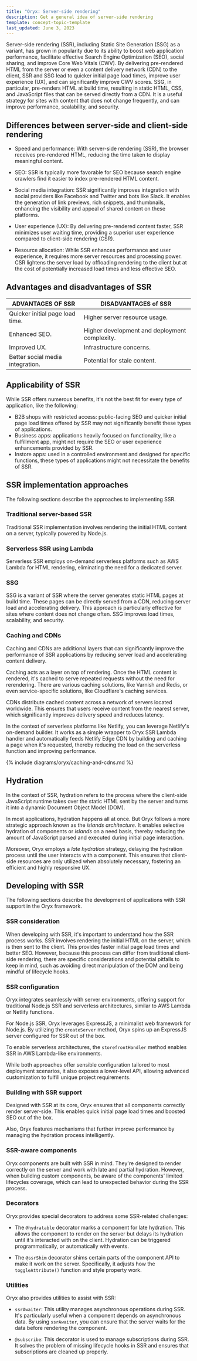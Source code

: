 ```yaml
---
title: "Oryx: Server-side rendering"
description: Get a general idea of server-side rendering
template: concept-topic-template
last_updated: June 3, 2023
---
```




Server-side rendering (SSR), including Static Site Generation (SSG) as a variant, has grown in popularity due to its ability to boost web application performance, facilitate effective Search Engine Optimization (SEO), social sharing, and improve Core Web Vitals (CWV). By delivering pre-rendered HTML from the server or even a  content delivery network (CDN) to the client, SSR and SSG lead to quicker initial page load times, improve user experience (UX), and can significantly improve CWV scores. SSG, in particular, pre-renders HTML at build time, resulting in static HTML, CSS, and JavaScript files that can be served directly from a CDN. It is a useful strategy for sites with content that does not change frequently, and can improve performance, scalability, and security.

## Differences between server-side and client-side rendering

* Speed and performance: With server-side rendering (SSR), the browser receives pre-rendered HTML, reducing the time taken to display meaningful content.

* SEO: SSR is typically more favorable for SEO because search engine crawlers find it easier to index pre-rendered HTML content.

* Social media integration: SSR significantly improves integration with social providers like Facebook and Twitter and bots like Slack. It enables the generation of link previews, rich snippets, and thumbnails, enhancing the visibility and appeal of shared content on these platforms.

* User experience (UX): By delivering pre-rendered content faster, SSR minimizes user waiting time, providing a superior user experience compared to client-side rendering (CSR).

* Resource allocation: While SSR enhances performance and user experience, it requires more server resources and processing power. CSR lightens the server load by offloading rendering to the client but at the cost of potentially increased load times and less effective SEO.


## Advantages and disadvantages of SSR

| ADVANTAGES OF SSR                        | DISADVANTAGES of SSR    |
|-------------------------------------------------------------------|---------------------|
| Quicker initial page load time.                                  | Higher server resource usage. |
| Enhanced SEO.                                                     | Higher development and deployment complexity. |
| Improved UX.                                                      | Infrastructure concerns. |
| Better social media integration.                                  | Potential for stale content. |

## Applicability of SSR

While SSR offers numerous benefits, it's not the best fit for every type of application, like the following:

- B2B shops with restricted access: public-facing SEO and quicker initial page load times offered by SSR may not significantly benefit these types of applications.
- Business apps: applications heavily focused on functionality, like a fulfillment app, might not require the SEO or user experience enhancements provided by SSR.
- Instore apps: used in a controlled environment and designed for specific functions, these types of applications might not necessitate the benefits of SSR.


## SSR implementation approaches

The following sections describe the approaches to implementing SSR.

### Traditional server-based SSR

Traditional SSR implementation involves rendering the initial HTML content on a server, typically powered by Node.js.

### Serverless SSR using Lambda

Serverless SSR employs on-demand serverless platforms such as AWS Lambda for HTML rendering, eliminating the need for a dedicated server.

### SSG

SSG is a variant of SSR where the server generates static HTML pages at build time. These pages can be directly served from a CDN, reducing server load and accelerating delivery. This approach is particularly effective for sites where content does not change often. SSG improves load times, scalability, and security.

### Caching and CDNs

Caching and CDNs are additional layers that can significantly improve the performance of SSR applications by reducing server load and accelerating content delivery.

Caching acts as a layer on top of rendering. Once the HTML content is rendered, it's cached to serve repeated requests without the need for rerendering. There are various caching solutions, like Varnish and Redis, or even service-specific solutions, like Cloudflare's caching services.

CDNs distribute cached content across a network of servers located worldwide. This ensures that users receive content from the nearest server, which significantly improves delivery speed and reduces latency.

In the context of serverless platforms like Netlify, you can leverage Netlify's on-demand builder. It works as a simple wrapper to Oryx SSR Lambda handler and automatically feeds Netlify Edge CDN by building and caching a page when it's requested, thereby reducing the load on the serverless function and improving performance.

{% include diagrams/oryx/caching-and-cdns.md %}


## Hydration

In the context of SSR, hydration refers to the process where the client-side JavaScript runtime takes over the static HTML sent by the server and turns it into a dynamic Document Object Model (DOM).

In most applications, hydration happens all at once. But Oryx follows a more strategic approach known as the *islands architecture*. It enables selective hydration of components or *islands* on a need basis, thereby reducing the amount of JavaScript parsed and executed during initial page interaction.

Moreover, Oryx employs a *late hydration* strategy, delaying the hydration process until the user interacts with a component. This ensures that client-side resources are only utilized when absolutely necessary, fostering an efficient and highly responsive UX.


## Developing with SSR

The following sections describe the development of applications with SSR support in the Oryx framework.

### SSR consideration

When developing with SSR, it's important to understand how the SSR process works. SSR involves rendering the initial HTML on the server, which is then sent to the client. This provides faster initial page load times and better SEO. However, because this process can differ from traditional client-side rendering, there are specific considerations and potential pitfalls to keep in mind, such as avoiding direct manipulation of the DOM and being mindful of lifecycle hooks.

### SSR configuration

Oryx integrates seamlessly with server environments, offering support for traditional Node.js SSR and serverless architectures, similar to AWS Lambda or Netlify functions.

For Node.js SSR, Oryx leverages ExpressJS, a minimalist web framework for Node.js. By utilizing the `createServer` method, Oryx spins up an ExpressJS server configured for SSR out of the box.

To enable serverless architectures, the `storefrontHandler` method enables SSR in AWS Lambda-like environments.

While both approaches offer sensible configuration tailored to most deployment scenarios, it also exposes a lower-level API, allowing advanced customization to fulfill unique project requirements.

### Building with SSR support

Designed with SSR at its core, Oryx ensures that all components correctly render server-side. This enables quick initial page load times and boosted SEO out of the box.

Also, Oryx features mechanisms that further improve performance by managing the hydration process intelligently.


### SSR-aware components

Oryx components are built with SSR in mind. They're designed to render correctly on the server and work with late and partial hydration. However, when building custom components, be aware of the components' limited lifecycles coverage, which can lead to unexpected behavior during the SSR process.

### Decorators

Oryx provides special decorators to address some SSR-related challenges:

- The `@hydratable` decorator marks a component for late hydration. This allows the component to render on the server but delays its hydration until it's interacted with on the client. Hydration can be triggered programmatically, or automatically with events.   

- The `@ssrShim` decorator shims certain parts of the component API to make it work on the server. Specifically, it adjusts how the `toggleAttribute()` function and style property work.

### Utilities

Oryx also provides utilities to assist with SSR:

- `ssrAwaiter`: This utility manages asynchronous operations during SSR. It's particularly useful when a component depends on asynchronous data. By using `ssrAwaiter`, you can ensure that the server waits for the data before rendering the component.

- `@subscribe`: This decorator is used to manage subscriptions during SSR. It solves the problem of missing lifecycle hooks in SSR and ensures that subscriptions are cleaned up properly.

